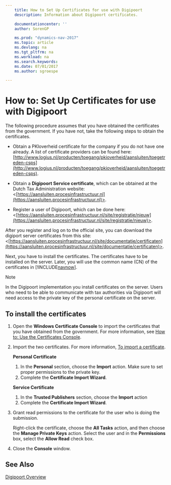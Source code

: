 ```yaml
---
    title: How to Set Up Certificates for use with Digipoort
    description: Information about Digipoort certificates.

    documentationcenter: ''
    author: SorenGP

    ms.prod: "dynamics-nav-2017"
    ms.topic: article
    ms.devlang: na
    ms.tgt_pltfrm: na
    ms.workload: na
    ms.search.keywords:
    ms.date: 07/01/2017
    ms.author: sgroespe

---
```

# How to: Set Up Certificates for use with Digipoort
The following procedure assumes that you have obtained the certificates from the government. If you have not, take the following steps to obtain the certificates.  

- Obtain a PKIoverheid certificate for the company if you do not have one already. A list of certificate providers can be found here: [http://www.logius.nl/producten/toegang/pkioverheid/aansluiten/toegetreden-csps](http://www.logius.nl/producten/toegang/pkioverheid/aansluiten/toegetreden-csps).  

- Obtain a **Digipoort Service certificate**, which can be obtained at the Dutch Tax Administration website: <[https://aansluiten.procesinfrastructuur.nl](https://aansluiten.procesinfrastructuur.nl)>.  

- Register a user of Digipoort, which can be done here: <[https://aansluiten.procesinfrastructuur.nl/site/registratie/nieuw](https://aansluiten.procesinfrastructuur.nl/site/registratie/nieuw)>.  

After you register and log on to the official site, you can download the digiport server certificates from this site: <[https://aansluiten.procesinfrastructuur.nl/site/documentatie/certificaten](https://aansluiten.procesinfrastructuur.nl/site/documentatie/certificaten)>.  

Next, you have to install the certificates. The certificates have to be installed on the server. Later, you will use the common name (CN) of the certificates in [!INCLUDE[navnow](../Token/navnow_md.md)].  

> [!NOTE]  
>  In the Digipoort implementation you install certificates on the server. Users who need to be able to communicate with tax authorities via Digipoort will need access to the private key of the personal certificate on the server.  

## To install the certificates  

1.  Open the **Windows Certificate Console** to import the certificates that you have obtained from the government. For more information, see [How to: Use the Certificates Console](http://social.technet.microsoft.com/wiki/contents/articles/2167.how-to-use-the-certificates-console.aspx).  
2.  Import the two certificates. For more information, [To import a certificate](http://social.technet.microsoft.com/wiki/contents/articles/2167.how-to-use-the-certificates-console.aspx#To_import_certificates).  

    **Personal Certificate**  

    1.  In the **Personal** section, choose the **Import** action. Make sure to set proper permissions to the private key.  
    2.  Complete the **Certificate Import Wizard**.  

    **Service Certificate**  

    1.  In the **Trusted Publishers** section, choose the **Import** action  
    2.  Complete the **Certificate Import Wizard**.  

3.  Grant read permissions to the certificate for the user who is doing the submission.  

    Right-click the certificate, choose the **All Tasks** action, and then choose the **Manage Private Keys** action. Select the user and in the **Permissions** box, select the **Allow Read** check box.  

4.  Close the **Console** window.  

## See Also  
 [Digipoort Overview](digipoort-overvieew.md)
